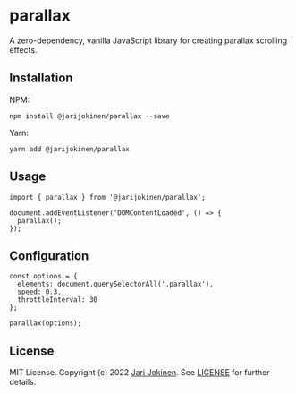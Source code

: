 # parallax

A zero-dependency, vanilla JavaScript library for creating parallax scrolling
effects.

## Installation

NPM:

    npm install @jarijokinen/parallax --save

Yarn:

    yarn add @jarijokinen/parallax

## Usage

    import { parallax } from '@jarijokinen/parallax';

    document.addEventListener('DOMContentLoaded', () => {
      parallax();
    });

## Configuration

    const options = {
      elements: document.querySelectorAll('.parallax'),
      speed: 0.3,
      throttleInterval: 30
    };

    parallax(options);

## License

MIT License. Copyright (c) 2022 [Jari Jokinen](https://jarijokinen.com).  See
[LICENSE](https://github.com/jarijokinen/parallax/blob/main/LICENSE.txt)
for further details.
